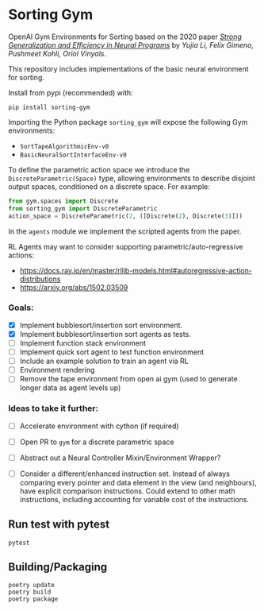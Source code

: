 # Sorting Gym

OpenAI Gym Environments for Sorting based on the 2020 paper
[_Strong Generalization and Efficiency in Neural Programs_](https://arxiv.org/abs/2007.03629) by 
_Yujia Li, Felix Gimeno, Pushmeet Kohli, Oriol Vinyals_.

This repository includes implementations of the basic neural environment for sorting.

Install from pypi (recommended) with:
```
pip install sorting-gym
```

Importing the Python package `sorting_gym` will expose the following Gym environments:

- `SortTapeAlgorithmicEnv-v0`
- `BasicNeuralSortInterfaceEnv-v0`

To define the parametric action space we introduce the `DiscreteParametric(Space)` type,
allowing environments to describe disjoint output spaces, conditioned on a discrete space.
For example:

```python
from gym.spaces import Discrete
from sorting_gym import DiscreteParametric
action_space = DiscreteParametric(2, ([Discrete(2), Discrete(3)]))
```

In the `agents` module we implement the scripted agents from the paper.

RL Agents may want to consider supporting parametric/auto-regressive actions:
- https://docs.ray.io/en/master/rllib-models.html#autoregressive-action-distributions
- https://arxiv.org/abs/1502.03509


### Goals:

- [x] Implement bubblesort/insertion sort environment.
- [x] Implement bubblesort/insertion sort agents as tests.
- [ ] Implement function stack environment
- [ ] Implement quick sort agent to test function environment
- [ ] Include an example solution to train an agent via RL
- [ ] Environment rendering
- [ ] Remove the tape environment from open ai gym (used to generate longer data as agent levels up)

### Ideas to take it further:

- [ ] Accelerate environment with cython (if required)
- [ ] Open PR to `gym` for a discrete parametric space
- [ ] Abstract out a Neural Controller Mixin/Environment Wrapper?
- [ ] Consider a different/enhanced instruction set. 
      Instead of always comparing every pointer and data element in the view (and neighbours), 
      have explicit comparison instructions. Could extend to other math instructions, including
      accounting for variable cost of the instructions.
  

## Run test with pytest

```
pytest
```

## Building/Packaging

```
poetry update
poetry build
poetry package
```